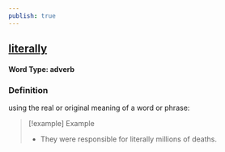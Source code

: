 ```yaml
---
publish: true
---
```

## [literally](https://dictionary.cambridge.org/dictionary/english/literally)

#### Word Type: adverb
### Definition
using the real or original meaning of a word or phrase:

>[!example] Example
> - They were responsible for literally millions of deaths.
